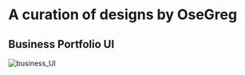 # A curation of designs by OseGreg

## Business Portfolio UI
![business_UI](https://github.com/OseGreg/design_portfolio/blob/master/Web%201920%20%E2%80%93%201.png?raw=true)
